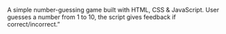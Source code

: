 A simple number-guessing game built with HTML, CSS & JavaScript. User guesses a number from 1 to 10, the script gives feedback if correct/incorrect.”
